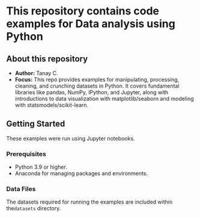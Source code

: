 # This repository contains code examples for Data analysis using Python


## About this repository

* **Author:** Tanay C.
* **Focus:** This repo provides examples for manipulating, processing, cleaning, and crunching datasets in Python. It covers fundamental libraries like pandas, NumPy, IPython, and Jupyter, along with introductions to data visualization with matplotlib/seaborn and modeling with statsmodels/scikit-learn.

## Getting Started

These examples were run using Jupyter notebooks.

### Prerequisites

* Python 3.9 or higher.
* Anaconda for managing packages and environments.


### Data Files

The datasets required for running the examples are included within the`datasets` directory.

